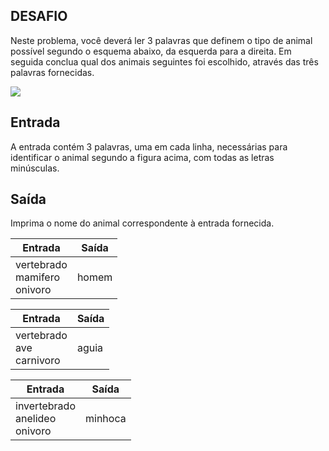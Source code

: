 ## **DESAFIO**

Neste problema, você deverá ler 3 palavras que definem o tipo de animal possível segundo o esquema abaixo, da esquerda
para a direita. Em seguida conclua qual dos animais seguintes foi escolhido, através das três palavras fornecidas.

![](https://resources.urionlinejudge.com.br/gallery/images/problems/UOJ_1049_b.png)

## **Entrada**

A entrada contém 3 palavras, uma em cada linha, necessárias para identificar o animal segundo a figura acima, com todas
as letras minúsculas.

## **Saída**

Imprima o nome do animal correspondente à entrada fornecida.

| Entrada | Saída |
|---- |----
|vertebrado    <br> mamifero    <br> onivoro <br> | homem|

| Entrada | Saída |
|---- |----
|vertebrado  <br> ave  <br> carnivoro <br> | aguia|

| Entrada | Saída |
|---- |----
|invertebrado  <br> anelideo <br> onivoro <br> | minhoca|
